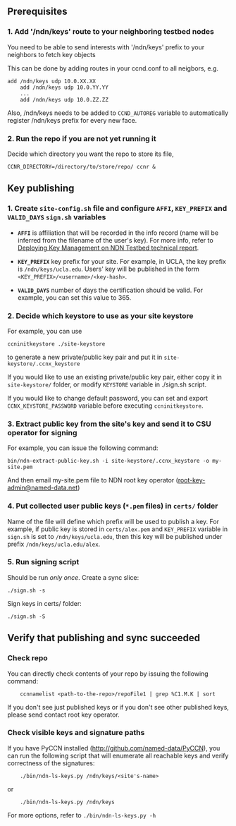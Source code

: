 ## Prerequisites

### 1. Add '/ndn/keys' route to your neighboring testbed nodes

You need to be able to send interests with '/ndn/keys' prefix to your neighbors to fetch key objects

This can be done by adding routes in your ccnd.conf to all neigbors, e.g.

	add /ndn/keys udp 10.0.XX.XX
        add /ndn/keys udp 10.0.YY.YY
        ...
        add /ndn/keys udp 10.0.ZZ.ZZ

Also, /ndn/keys needs to be added to ``CCND_AUTOREG`` variable to automatically register /ndn/keys prefix for every new face.

### 2. Run the repo if you are not yet running it

Decide which directory you want the repo to store its file,

	CCNR_DIRECTORY=/directory/to/store/repo/ ccnr &

## Key publishing

###  1. Create `site-config.sh` file and configure `AFFI`, `KEY_PREFIX` and `VALID_DAYS` `sign.sh` variables

- **`AFFI`** is affiliation that will be recorded in the info record (name will be inferred from the filename of the user's key). For more info, refer to [Deploying Key Management on NDN Testbed technical report](http://www.named-data.net/techreport/TR009-publishkey.pdf).

- **`KEY_PREFIX`** key prefix for your site.  For example, in UCLA, the key prefix is `/ndn/keys/ucla.edu`. Users' key will be published in the form `<KEY_PREFIX>/<username>/<key-hash>`.

- **`VALID_DAYS`** number of days the certification should be valid.  For example, you can set this value to 365.

### 2. Decide which keystore to use as your site keystore

For example, you can use

	ccninitkeystore ./site-keystore

to generate a new private/public key pair and put it in `site-keystore/.ccnx_keystore`

If you would like to use an existing private/public key pair, either copy it in `site-keystore/` folder, or modify `KEYSTORE` variable in ./sign.sh script.

If you would like to change default password, you can set and export `CCNX_KEYSTORE_PASSWORD` variable before executing `ccninitkeystore`.

### 3. Extract public key from the site's key and send it to CSU operator for signing

For example, you can issue the following command:

	bin/ndn-extract-public-key.sh -i site-keystore/.ccnx_keystore -o my-site.pem

And then email my-site.pem file to NDN root key operator (<root-key-admin@named-data.net>)

### 4. Put collected user public keys (`*.pem` files) in `certs/` folder

Name of the file will define which prefix will be used to publish a key. For example, if public key is stored in `certs/alex.pem` and `KEY_PREFIX` variable in `sign.sh` is set to `/ndn/keys/ucla.edu`, then this key will be published under prefix `/ndn/keys/ucla.edu/alex`.

### 5. Run signing script

Should be run *only once*.  Create a sync slice:

	./sign.sh -s

Sign keys in certs/ folder:

	./sign.sh -S

## Verify that publishing and sync succeeded

### Check repo

You can directly check contents of your repo by issuing the following command:

        ccnnamelist <path-to-the-repo>/repoFile1 | grep %C1.M.K | sort

If you don't see just published keys or if you don't see other published keys, please send contact root key operator.

### Check visible keys and signature paths

If you have PyCCN installed (http://github.com/named-data/PyCCN), you can run the following script that will enumerate all reachable keys and verify correctness of the signatures:

        ./bin/ndn-ls-keys.py /ndn/keys/<site's-name>

or

        ./bin/ndn-ls-keys.py /ndn/keys

For more options, refer to `./bin/ndn-ls-keys.py -h`
